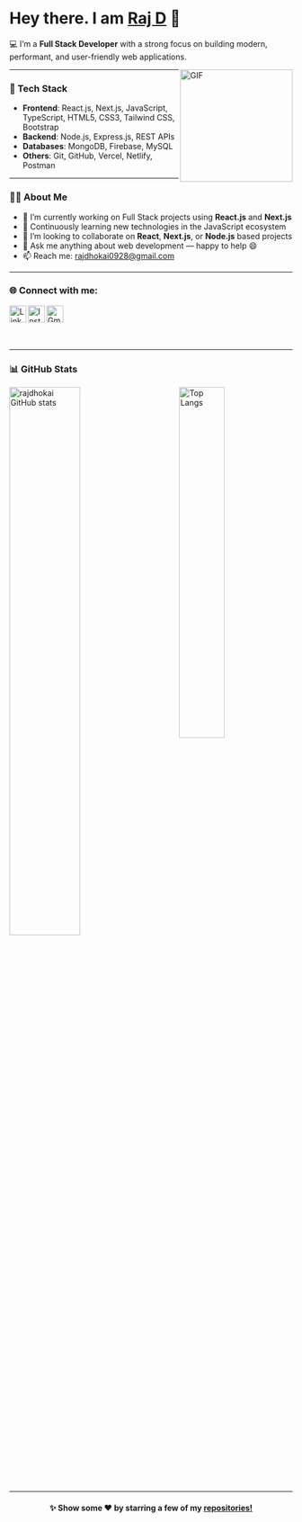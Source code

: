 <!---
rajdhokai/rajdhokai is a ✨ special ✨ repository because its `README.md` (this file) appears on your GitHub profile.
You can click the Preview link to take a look at your changes.
--->

# Hey there. I am [Raj D](https://github.com/rajdhokai) 👋

<!--<p align="left"> 
	<img src="https://komarev.com/ghpvc/?username=rajdhokai&color=blue" alt="rajdhokai" /> 
</p>--> 

💻 I’m a **Full Stack Developer** with a strong focus on building modern, performant, and user-friendly web applications.

<img align="right" height="200px" alt="GIF" src="https://i.pinimg.com/originals/e4/26/70/e426702edf874b181aced1e2fa5c6cde.gif" />

---

### 🚀 Tech Stack

- **Frontend**: React.js, Next.js, JavaScript, TypeScript, HTML5, CSS3, Tailwind CSS, Bootstrap  
- **Backend**: Node.js, Express.js, REST APIs  
- **Databases**: MongoDB, Firebase, MySQL  
- **Others**: Git, GitHub, Vercel, Netlify, Postman  

---

### 👨‍💻 About Me

- 🔭 I’m currently working on Full Stack projects using **React.js** and **Next.js**  
- 🌱 Continuously learning new technologies in the JavaScript ecosystem  
- 🤝 I’m looking to collaborate on **React**, **Next.js**, or **Node.js** based projects  
- 💬 Ask me anything about web development — happy to help 😄  
- 📫 Reach me: [rajdhokai0928@gmail.com](mailto:rajdhokai0928@gmail.com)

---

### 🌐 Connect with me:

[<img align="left" alt="LinkedIn" width="30px" src="https://www.vectorlogo.zone/logos/linkedin/linkedin-tile.svg" />](https://www.linkedin.com/in/raj-d-9982b8217/)
[<img align="left" alt="Instagram" width="30px" src="https://www.vectorlogo.zone/logos/instagram/instagram-tile.svg" />](https://www.instagram.com/codedwraith/)
[<img alt="Gmail" src="https://www.vectorlogo.zone/logos/gmail/gmail-tile.svg" width="30px">](mailto:rajdhokai0928@gmail.com)  
<br><br>

---

### 📊 GitHub Stats

<p>
  <img src="https://github-readme-stats.vercel.app/api?username=rajdhokai&show_icons=true&theme=radical" alt="rajdhokai GitHub stats" width="50%" />
  <img src="https://github-readme-stats.vercel.app/api/top-langs/?username=rajdhokai&layout=compact&theme=radical" alt="Top Langs" width="40%" align="right"/>
</p>

---

<p align="center">
  <h4 align="center">✨ Show some ❤️ by starring a few of my <a href="https://github.com/rajdhokai?tab=repositories">repositories!</a></h4>
</p>
